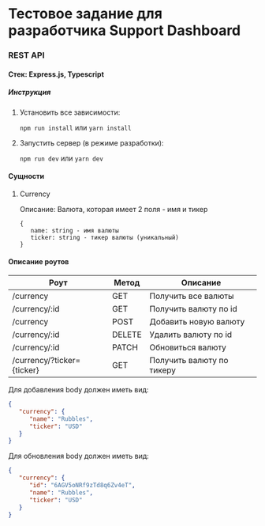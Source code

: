 # Тестовое задание для разработчика Support Dashboard

### REST API

#### Стек: Express.js, Typescript

##### Инструкция

1. Установить все зависимости:
   
    `npm run install` или `yarn install`
   
2. Запустить сервер (в режиме разработки):

    `npm run dev` или `yarn dev`
   
#### Сущности

1. Currency
   
    Описание: Валюта, которая имеет 2 поля - имя и тикер
    
    ```
    {
       name: string - имя валюты
       ticker: string - тикер валюты (уникальный)
    }
    ```

#### Описание роутов

| Роут                       | Метод  | Описание                  |
|----------------------------|--------|---------------------------|
| /currency                  | GET    | Получить все валюты       |
| /currency/:id              | GET    | Получить валюту по id     |
| /currency                  | POST   | Добавить новую валюту     |
| /currency/:id              | DELETE | Удалить валюту по id      |
| /currency/:id              | PATCH  | Обновиться валюту         |
| /currency/?ticker={ticker} | GET    | Получить валюту по тикеру |

Для добавления body должен иметь вид:

```json
{
   "currency": {
      "name": "Rubbles",
      "ticker": "USD"
   }
}
```

Для обновления body должен иметь вид:

```json
{
   "currency": {
      "id": "6AGV5oNRf9zTd8q6Zv4eT",
      "name": "Rubbles",
      "ticker": "USD"
   }
}
```